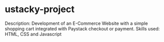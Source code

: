 # ustacky-project
Description: Development of an E-Commerce Website with a simple shopping cart integrated with Paystack checkout or payment.
Skills used: HTML, CSS and Javascript
